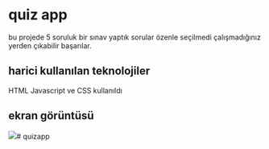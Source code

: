 <h1>quiz app</h1>

<p>bu projede 5 soruluk bir sınav yaptık sorular özenle seçilmedi çalışmadığınız yerden çıkabilir başarılar.</p>

<h2>harici kullanılan teknolojiler</h2>

HTML Javascript ve CSS kullanıldı

<h2>ekran görüntüsü</h2>

![](ekran.gif)# quizapp
